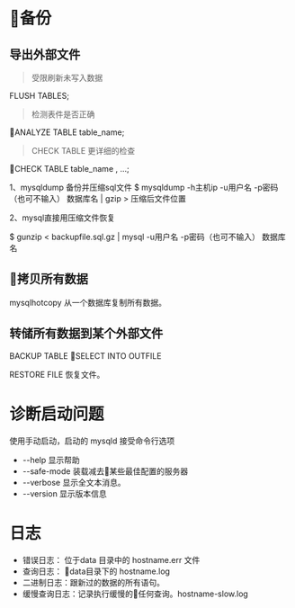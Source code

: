 # 备份

## 导出外部文件

> 受限刷新未写入数据

FLUSH TABLES;

> 检测表件是否正确

ANALYZE TABLE table_name;

> CHECK TABLE 更详细的检查

CHECK TABLE table_name , ...;


1、mysqldump 备份并压缩sql文件
$ mysqldump -h主机ip -u用户名 -p密码（也可不输入） 数据库名   | gzip > 压缩后文件位置

2、mysql直接用压缩文件恢复

$ gunzip < backupfile.sql.gz | mysql -u用户名 -p密码（也可不输入） 数据库名

## 拷贝所有数据

mysqlhotcopy 从一个数据库复制所有数据。


## 转储所有数据到某个外部文件

BACKUP TABLE
SELECT INTO OUTFILE

RESTORE FILE 恢复文件。


# 诊断启动问题

使用手动启动，启动的 mysqld 接受命令行选项

- --help 显示帮助
- --safe-mode 装载减去某些最佳配置的服务器
- --verbose 显示全文本消息。
- --version 显示版本信息

# 日志

- 错误日志： 位于data 目录中的 hostname.err 文件
- 查询日志： data目录下的 hostname.log
- 二进制日志：跟新过的数据的所有语句。
- 缓慢查询日志：记录执行缓慢的任何查询。hostname-slow.log
